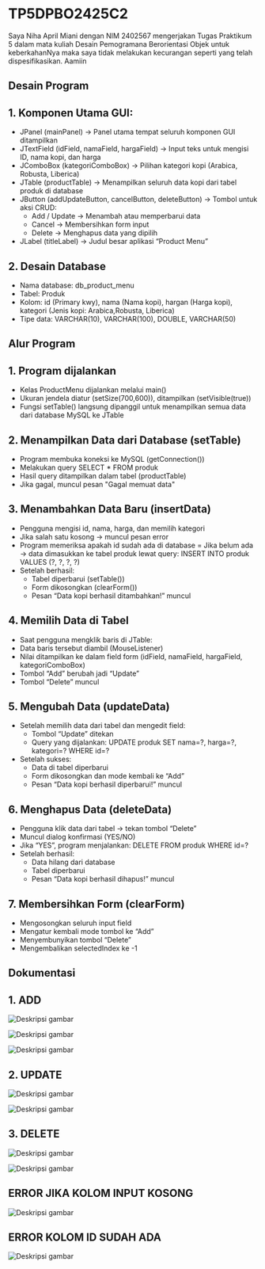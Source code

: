 # TP5DPBO2425C2

Saya Niha April Miani dengan NIM 2402567 mengerjakan Tugas Praktikum 5 dalam mata kuliah Desain Pemogramana Berorientasi Objek untuk keberkahanNya maka saya tidak melakukan kecurangan seperti yang telah dispesifikasikan. Aamiin

## Desain Program ##
## 1. Komponen Utama GUI: ##
   - JPanel (mainPanel) → Panel utama tempat seluruh komponen GUI ditampilkan
   - JTextField (idField, namaField, hargaField) → Input teks untuk mengisi ID, nama kopi, dan harga
   - JComboBox (kategoriComboBox) → Pilihan kategori kopi (Arabica, Robusta, Liberica)
   - JTable (productTable) → Menampilkan seluruh data kopi dari tabel produk di database
   - JButton (addUpdateButton, cancelButton, deleteButton) → Tombol untuk aksi CRUD:
      - Add / Update → Menambah atau memperbarui data
      - Cancel → Membersihkan form input
      - Delete → Menghapus data yang dipilih
   - JLabel (titleLabel) → Judul besar aplikasi “Product Menu”

## 2. Desain Database ##
   - Nama database: db_product_menu
   - Tabel: Produk
   - Kolom: id (Primary kwy), nama (Nama kopi), hargan (Harga kopi), kategori (Jenis kopi: Arabica,Robusta,       Liberica)
   - Tipe data: VARCHAR(10), VARCHAR(100), DOUBLE, VARCHAR(50)

## Alur Program ##
## 1. Program dijalankan ##
- Kelas ProductMenu dijalankan melalui main()
- Ukuran jendela diatur (setSize(700,600)), ditampilkan (setVisible(true))
- Fungsi setTable() langsung dipanggil untuk menampilkan semua data dari database MySQL ke JTable

## 2. Menampilkan Data dari Database (setTable) ##
- Program membuka koneksi ke MySQL (getConnection())
- Melakukan query SELECT * FROM produk
- Hasil query ditampilkan dalam tabel (productTable)
- Jika gagal, muncul pesan "Gagal memuat data"

## 3. Menambahkan Data Baru (insertData) ##
- Pengguna mengisi id, nama, harga, dan memilih kategori
- Jika salah satu kosong → muncul pesan error
- Program memeriksa apakah id sudah ada di database
= Jika belum ada → data dimasukkan ke tabel produk lewat query:
  INSERT INTO produk VALUES (?, ?, ?, ?)
- Setelah berhasil:
  - Tabel diperbarui (setTable())
  - Form dikosongkan (clearForm())
  - Pesan “Data kopi berhasil ditambahkan!” muncul
 
## 4. Memilih Data di Tabel ##
- Saat pengguna mengklik baris di JTable:
- Data baris tersebut diambil (MouseListener)
- Nilai ditampilkan ke dalam field form (idField, namaField, hargaField, kategoriComboBox)
- Tombol “Add” berubah jadi “Update”
- Tombol “Delete” muncul

## 5. Mengubah Data (updateData) ##
- Setelah memilih data dari tabel dan mengedit field:
  - Tombol “Update” ditekan
  - Query yang dijalankan:
      UPDATE produk 
      SET nama=?, harga=?, kategori=? 
      WHERE id=?
- Setelah sukses:
  - Data di tabel diperbarui
  - Form dikosongkan dan mode kembali ke “Add”
  - Pesan “Data kopi berhasil diperbarui!” muncul

## 6. Menghapus Data (deleteData) ##
- Pengguna klik data dari tabel → tekan tombol “Delete”
- Muncul dialog konfirmasi (YES/NO)
- Jika “YES”, program menjalankan:
    DELETE FROM produk WHERE id=?
- Setelah berhasil:
  - Data hilang dari database
  - Tabel diperbarui
  - Pesan “Data kopi berhasil dihapus!” muncul

## 7. Membersihkan Form (clearForm) ##
- Mengosongkan seluruh input field
- Mengatur kembali mode tombol ke “Add”
- Menyembunyikan tombol “Delete”
- Mengembalikan selectedIndex ke -1

## Dokumentasi ##

## 1. ADD ##
![Deskripsi gambar](Dokumentasi/addtp5.1.png)

![Deskripsi gambar](Dokumentasi/addtp5.2.png)

![Deskripsi gambar](Dokumentasi/addtp5.3.png)

## 2. UPDATE ##
![Deskripsi gambar](Dokumentasi/updatetp5.1.png)

![Deskripsi gambar](Dokumentasi/updatetp5.2.png)

## 3. DELETE ##
![Deskripsi gambar](Dokumentasi/deletetp5.png)

![Deskripsi gambar](Dokumentasi/deletetp5.1.png)

## ERROR JIKA KOLOM INPUT KOSONG ##
![Deskripsi gambar](Dokumentasi/error.png)

## ERROR KOLOM ID SUDAH ADA ##
![Deskripsi gambar](Dokumentasi/idsudahada.png)


